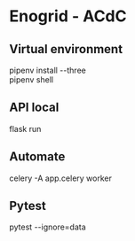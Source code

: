 # Enogrid - ACdC

## Virtual environment
pipenv install --three<br/>
pipenv shell

## API local
flask run

## Automate
celery -A app.celery worker

## Pytest
pytest --ignore=data
